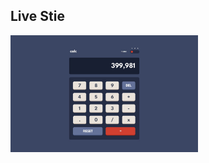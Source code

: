 ## Live Stie
<a href="https://mustafa-sayed-m.github.io/calculator-app/"> <img src="images/live-site.jpg" width="300" /> </a>
